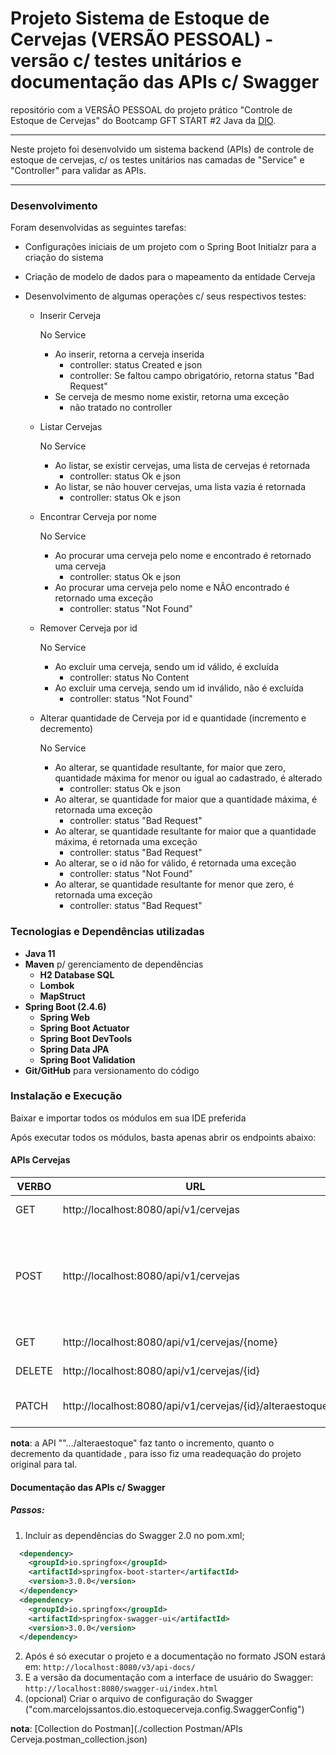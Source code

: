 # Projeto Sistema de Estoque de Cervejas (VERSÃO PESSOAL) - versão c/ testes unitários e documentação das APIs c/ Swagger

repositório com a VERSÃO PESSOAL do projeto prático "Controle de Estoque de Cervejas" do Bootcamp GFT START #2 Java da [DIO](https://digitalinnovation.one/).

--------------------

Neste projeto foi desenvolvido um sistema backend (APIs) de controle de estoque de cervejas, c/ os testes unitários nas camadas de "Service" e "Controller" para validar as APIs.

--------------------



### Desenvolvimento

Foram desenvolvidas as seguintes tarefas:

* Configurações iniciais de um projeto com o Spring Boot Initialzr para a criação do sistema

* Criação de modelo de dados para o mapeamento da entidade Cerveja

* Desenvolvimento de algumas operações c/ seus respectivos testes:
  * Inserir Cerveja

    No Service

    * Ao inserir, retorna a cerveja inserida
      * controller: status Created e json
      * controller: Se faltou campo obrigatório, retorna status "Bad Request"
    * Se cerveja de mesmo nome existir, retorna uma exceção
      * não tratado no controller

  * Listar Cervejas

    No Service

    * Ao listar, se existir cervejas, uma lista de cervejas é retornada
      * controller: status Ok e json
    * Ao listar, se não houver cervejas, uma lista vazia é retornada
      * controller: status Ok e json

  * Encontrar Cerveja por nome

    No Service

    - Ao procurar uma cerveja pelo nome e encontrado é retornado uma cerveja
      - controller: status Ok e json

    * Ao procurar uma cerveja pelo nome e NÃO encontrado é retornado uma exceção
      * controller: status "Not Found"

  * Remover Cerveja por id

    No Service

    * Ao excluir uma cerveja, sendo um id válido, é excluída
      * controller: status No Content
    * Ao excluir uma cerveja, sendo um id inválido, não é excluída
      * controller: status "Not Found"

  * Alterar quantidade de Cerveja por id e quantidade (incremento e decremento)

    No Service

    * Ao alterar, se quantidade resultante, for maior que zero, quantidade máxima for menor ou igual ao cadastrado, é alterado
      * controller: status Ok e json
    * Ao alterar, se quantidade for maior que a quantidade máxima, é retornada uma exceção
      * controller: status "Bad Request"
    * Ao alterar, se quantidade resultante for maior que a quantidade máxima, é retornada uma exceção
      * controller: status "Bad Request"
    * Ao alterar, se o id não for válido, é retornada uma exceção
      * controller: status "Not Found"
    * Ao alterar, se quantidade resultante for menor que zero, é retornada uma exceção
      * controller: status "Bad Request"

  

### Tecnologias e Dependências utilizadas

- **Java 11**
- **Maven** p/ gerenciamento de dependências
  - **H2 Database SQL**
  - **Lombok**
  - **MapStruct**
- **Spring Boot (2.4.6)**
  - **Spring Web**
  - **Spring Boot Actuator**
  - **Spring Boot DevTools**
  - **Spring Data JPA**
  - **Spring Boot Validation**
- **Git/GitHub** para versionamento do código



### Instalação e Execução

Baixar e importar todos os módulos em sua IDE preferida

Após executar todos os módulos, basta apenas abrir os endpoints abaixo:

#### APIs Cervejas

| VERBO  | URL                                                      | CORPO                                                        |
| ------ | -------------------------------------------------------- | ------------------------------------------------------------ |
| GET    | http://localhost:8080/api/v1/cervejas                    | NÃO É NECESSÁRIO                                             |
| POST   | http://localhost:8080/api/v1/cervejas                    | {<br/>    "nome":"Brahma 1",<br/>    "marca":"Brahma",<br/>    "quantMax":100,<br/>    "quantidade":50,<br/>    "tipo": "LAGER"<br/>} |
| GET    | http://localhost:8080/api/v1/cervejas/{nome}             | NÃO É NECESSÁRIO                                             |
| DELETE | http://localhost:8080/api/v1/cervejas/{id}               | NÃO É NECESSÁRIO                                             |
| PATCH  | http://localhost:8080/api/v1/cervejas/{id}/alteraestoque | {<br/>    "quantidade":-10<br/>}                             |

**nota**: a API "".../alteraestoque" faz tanto o incremento, quanto o decremento da quantidade , para isso fiz uma readequação do projeto original para tal.

#### Documentação das APIs c/ Swagger

##### Passos:
1) Incluir as dependências do Swagger 2.0 no pom.xml;
  ````xml
    <dependency>
      <groupId>io.springfox</groupId>
      <artifactId>springfox-boot-starter</artifactId>
      <version>3.0.0</version>
    </dependency>
    <dependency>
      <groupId>io.springfox</groupId>
      <artifactId>springfox-swagger-ui</artifactId>
      <version>3.0.0</version>
    </dependency>
  ````
2) Após é só executar o projeto e a documentação no formato JSON estará em:
  ````http://localhost:8080/v3/api-docs/````
3) E a versão da documentação com a interface de usuário do Swagger:
  ````http://localhost:8080/swagger-ui/index.html````
4) (opcional) Criar o arquivo de configuração do Swagger ("com.marcelojssantos.dio.estoquecerveja.config.SwaggerConfig")

**nota**: [Collection do Postman](./collection Postman/APIs Cerveja.postman_collection.json)

